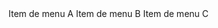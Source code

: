 <m-menu>
    <m-menu-item>Item de menu A</m-menu-item>
    <m-menu-item>Item de menu B</m-menu-item>
    <m-menu-item>Item de menu C</m-menu-item>
</m-menu>